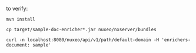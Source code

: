 to verify:

`mvn install`

`cp target/sample-doc-enricher*.jar nuxeo/nxserver/bundles`

`curl -n localhost:8080/nuxeo/api/v1/path/default-domain -H 'enrichers-document: sample'`

